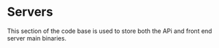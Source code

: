 # Servers

This section of the code base is used to store both the APi and front end server main binaries.


